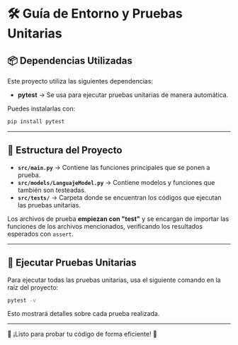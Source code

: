 # 🛠 Guía de Entorno y Pruebas Unitarias


## 📦 Dependencias Utilizadas
Este proyecto utiliza las siguientes dependencias:
- **pytest** → Se usa para ejecutar pruebas unitarias de manera automática.

Puedes instalarlas con:
```sh
pip install pytest
```

---

## 📂 Estructura del Proyecto
- **`src/main.py`** → Contiene las funciones principales que se ponen a prueba.
- **`src/models/LanguajeModel.py`** → Contiene modelos y funciones que también son testeadas.
- **`src/tests/`** → Carpeta donde se encuentran los códigos que ejecutan las pruebas unitarias.

Los archivos de prueba **empiezan con "test"** y se encargan de importar las funciones de los archivos mencionados, verificando los resultados esperados con `assert`.

---

## 🧪 Ejecutar Pruebas Unitarias
Para ejecutar todas las pruebas unitarias, usa el siguiente comando en la raíz del proyecto:

```sh
pytest -v
```

Esto mostrará detalles sobre cada prueba realizada.

---


🚀 ¡Listo para probar tu código de forma eficiente! 🎯

